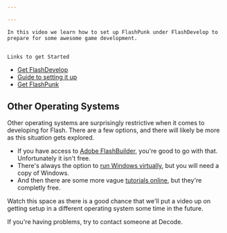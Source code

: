```yaml
---

---
```

    In this video we learn how to set up FlashPunk under FlashDevelop to prepare for some awesome game development.

## 
    Links to get Started

*   [Get FlashDevelop](http://www.flashdevelop.org/)
*   [Guide to setting it up](http://useflashpunk.net/getting-started/setting-up-flashdevelop.html)
*   [Get FlashPunk](http://useflashpunk.net)

## Other Operating Systems

Other operating systems are surprisingly restrictive when it comes to developing for Flash. There are a few options, and there will likely be more as this situation gets explored.

*   If you have access to [Adobe FlashBuilder](http://www.adobe.com/products/flash-builder-family.html), you're good to go with that. Unfortunately it isn't free.
*   There's always the option to [run Windows virtually](http://dev.mothteeth.com/2011/10/how-to-install-flashdevelop-on-osx-with-bridge/), but you will need a copy of Windows.
*   And then there are some more vague [tutorials online](http://www.aaronspjut.com/mind/index.php/2006/07/01/actionscript-3-hello-world-using-eclipse-on-os-x/), but they're completly free.

Watch this space as there is a good chance that we'll put a video up on getting setup in a different operating system some time in the future.

If you're having problems, try to contact someone at Decode.